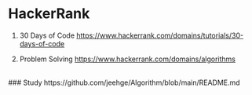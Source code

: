 # HackerRank

1. 30 Days of Code
https://www.hackerrank.com/domains/tutorials/30-days-of-code

2. Problem Solving
https://www.hackerrank.com/domains/algorithms

<br/>
### Study
https://github.com/jeehge/Algorithm/blob/main/README.md
